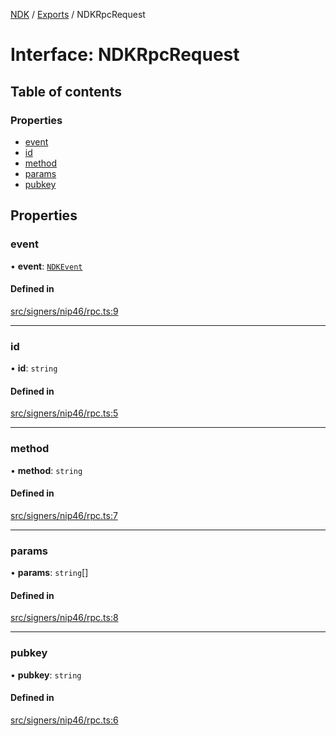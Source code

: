 [NDK](../README.md) / [Exports](../modules.md) / NDKRpcRequest

# Interface: NDKRpcRequest

## Table of contents

### Properties

- [event](NDKRpcRequest.md#event)
- [id](NDKRpcRequest.md#id)
- [method](NDKRpcRequest.md#method)
- [params](NDKRpcRequest.md#params)
- [pubkey](NDKRpcRequest.md#pubkey)

## Properties

### event

• **event**: [`NDKEvent`](../classes/NDKEvent.md)

#### Defined in

[src/signers/nip46/rpc.ts:9](https://github.com/nostr-dev-kit/ndk/blob/0aa26c2/src/signers/nip46/rpc.ts#L9)

___

### id

• **id**: `string`

#### Defined in

[src/signers/nip46/rpc.ts:5](https://github.com/nostr-dev-kit/ndk/blob/0aa26c2/src/signers/nip46/rpc.ts#L5)

___

### method

• **method**: `string`

#### Defined in

[src/signers/nip46/rpc.ts:7](https://github.com/nostr-dev-kit/ndk/blob/0aa26c2/src/signers/nip46/rpc.ts#L7)

___

### params

• **params**: `string`[]

#### Defined in

[src/signers/nip46/rpc.ts:8](https://github.com/nostr-dev-kit/ndk/blob/0aa26c2/src/signers/nip46/rpc.ts#L8)

___

### pubkey

• **pubkey**: `string`

#### Defined in

[src/signers/nip46/rpc.ts:6](https://github.com/nostr-dev-kit/ndk/blob/0aa26c2/src/signers/nip46/rpc.ts#L6)
